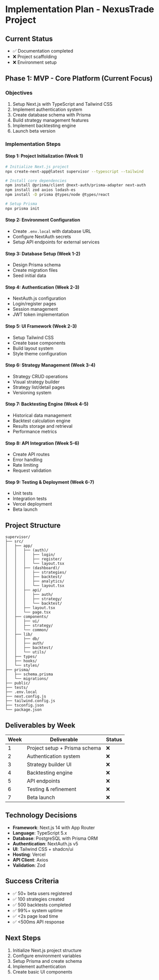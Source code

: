 # Implementation Plan - NexusTrade Project

## Current Status
- ✅ Documentation completed
- ❌ Project scaffolding
- ❌ Environment setup

## Phase 1: MVP - Core Platform (Current Focus)

### Objectives
1. Setup Next.js with TypeScript and Tailwind CSS
2. Implement authentication system
3. Create database schema with Prisma
4. Build strategy management features
5. Implement backtesting engine
6. Launch beta version

### Implementation Steps

#### Step 1: Project Initialization (Week 1)
```bash
# Initialize Next.js project
npx create-next-app@latest supervisor --typescript --tailwind

# Install core dependencies
npm install @prisma/client @next-auth/prisma-adapter next-auth
npm install zod axios lodash-es
npm install -D prisma @types/node @types/react

# Setup Prisma
npx prisma init
```

#### Step 2: Environment Configuration
- Create `.env.local` with database URL
- Configure NextAuth secrets
- Setup API endpoints for external services

#### Step 3: Database Setup (Week 1-2)
- Design Prisma schema
- Create migration files
- Seed initial data

#### Step 4: Authentication (Week 2-3)
- NextAuth.js configuration
- Login/register pages
- Session management
- JWT token implementation

#### Step 5: UI Framework (Week 2-3)
- Setup Tailwind CSS
- Create base components
- Build layout system
- Style theme configuration

#### Step 6: Strategy Management (Week 3-4)
- Strategy CRUD operations
- Visual strategy builder
- Strategy list/detail pages
- Versioning system

#### Step 7: Backtesting Engine (Week 4-5)
- Historical data management
- Backtest calculation engine
- Results storage and retrieval
- Performance metrics

#### Step 8: API Integration (Week 5-6)
- Create API routes
- Error handling
- Rate limiting
- Request validation

#### Step 9: Testing & Deployment (Week 6-7)
- Unit tests
- Integration tests
- Vercel deployment
- Beta launch

## Project Structure

```
supervisor/
├── src/
│   ├── app/
│   │   ├── (auth)/
│   │   │   ├── login/
│   │   │   ├── register/
│   │   │   └── layout.tsx
│   │   ├── (dashboard)/
│   │   │   ├── strategies/
│   │   │   ├── backtest/
│   │   │   ├── analytics/
│   │   │   └── layout.tsx
│   │   ├── api/
│   │   │   ├── auth/
│   │   │   ├── strategy/
│   │   │   └── backtest/
│   │   ├── layout.tsx
│   │   └── page.tsx
│   ├── components/
│   │   ├── ui/
│   │   ├── strategy/
│   │   └── common/
│   ├── lib/
│   │   ├── db/
│   │   ├── auth/
│   │   ├── backtest/
│   │   └── utils/
│   ├── types/
│   ├── hooks/
│   └── styles/
├── prisma/
│   ├── schema.prisma
│   └── migrations/
├── public/
├── tests/
├── .env.local
├── next.config.js
├── tailwind.config.js
├── tsconfig.json
└── package.json
```

## Deliverables by Week

| Week | Deliverable | Status |
|------|------------|--------|
| 1 | Project setup + Prisma schema | ❌ |
| 2 | Authentication system | ❌ |
| 3 | Strategy builder UI | ❌ |
| 4 | Backtesting engine | ❌ |
| 5 | API endpoints | ❌ |
| 6 | Testing & refinement | ❌ |
| 7 | Beta launch | ❌ |

## Technology Decisions

- **Framework**: Next.js 14 with App Router
- **Language**: TypeScript 5.x
- **Database**: PostgreSQL with Prisma ORM
- **Authentication**: NextAuth.js v5
- **UI**: Tailwind CSS + shadcn/ui
- **Hosting**: Vercel
- **API Client**: Axios
- **Validation**: Zod

## Success Criteria

- ✅ 50+ beta users registered
- ✅ 100 strategies created
- ✅ 500 backtests completed
- ✅ 99%+ system uptime
- ✅ <2s page load time
- ✅ <500ms API response

## Next Steps

1. Initialize Next.js project structure
2. Configure environment variables
3. Setup Prisma and create schema
4. Implement authentication
5. Create basic UI components
